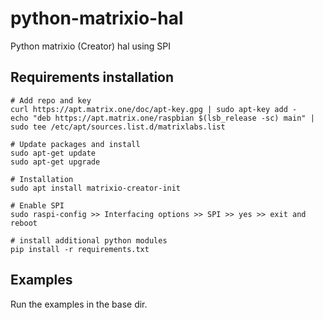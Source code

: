 # python-matrixio-hal
Python matrixio (Creator) hal using SPI

## Requirements installation
```
# Add repo and key
curl https://apt.matrix.one/doc/apt-key.gpg | sudo apt-key add -
echo "deb https://apt.matrix.one/raspbian $(lsb_release -sc) main" | sudo tee /etc/apt/sources.list.d/matrixlabs.list

# Update packages and install
sudo apt-get update
sudo apt-get upgrade

# Installation
sudo apt install matrixio-creator-init

# Enable SPI
sudo raspi-config >> Interfacing options >> SPI >> yes >> exit and reboot

# install additional python modules
pip install -r requirements.txt
```

## Examples

Run the examples in the base dir.
